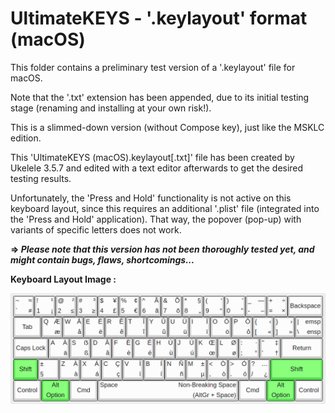# UltimateKEYS - '.keylayout' format (macOS)

This folder contains a preliminary test version of a '.keylayout' file for macOS.

Note that the '.txt' extension has been appended, due to its initial testing stage (renaming and installing at your own risk!).

This is a slimmed-down version (without Compose key), just like the MSKLC edition.

This 'UltimateKEYS (macOS).keylayout[.txt]' file has been created by Ukelele 3.5.7 and edited with a text editor afterwards to get the desired testing results.

Unfortunately, the 'Press and Hold' functionality is not active on this keyboard layout, since this requires an additional '.plist' file (integrated into the 'Press and Hold' application). That way, the popover (pop-up) with variants of specific letters does not work.

**=&gt; _Please note that this version has not been thoroughly tested yet, and might contain bugs, flaws, shortcomings..._**

**Keyboard Layout Image&nbsp;:**

![UltimateKEYS (macOS) - Keyboard Layout Image](UltimateKEYS%20(macOS)%20-%20Keyboard%20Layout%20Image.png)
